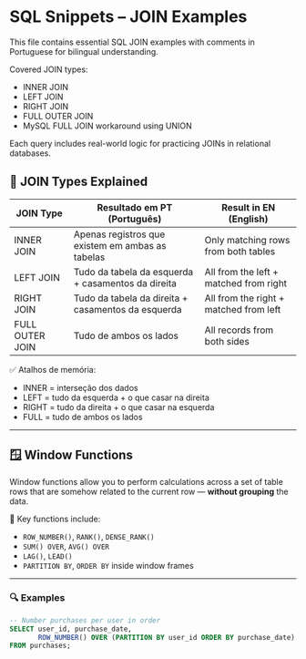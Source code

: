 
# SQL Snippets – JOIN Examples

This file contains essential SQL JOIN examples with comments in Portuguese for bilingual understanding.

Covered JOIN types:
- INNER JOIN
- LEFT JOIN
- RIGHT JOIN
- FULL OUTER JOIN
- MySQL FULL JOIN workaround using UNION

Each query includes real-world logic for practicing JOINs in relational databases.

## 🔄 JOIN Types Explained

| JOIN Type        | Resultado em PT (Português)                           | Result in EN (English)                      |
|------------------|-------------------------------------------------------|---------------------------------------------|
| INNER JOIN       | Apenas registros que existem em ambas as tabelas     | Only matching rows from both tables         |
| LEFT JOIN        | Tudo da tabela da esquerda + casamentos da direita   | All from the left + matched from right      |
| RIGHT JOIN       | Tudo da tabela da direita + casamentos da esquerda   | All from the right + matched from left      |
| FULL OUTER JOIN  | Tudo de ambos os lados                                | All records from both sides                 |

✅ Atalhos de memória:
- INNER = interseção dos dados
- LEFT = tudo da esquerda + o que casar na direita
- RIGHT = tudo da direita + o que casar na esquerda
- FULL = tudo de ambos os lados

---
## 🪟 Window Functions

Window functions allow you to perform calculations across a set of table rows that are somehow related to the current row — **without grouping** the data.

📌 Key functions include:
- `ROW_NUMBER()`, `RANK()`, `DENSE_RANK()`
- `SUM() OVER`, `AVG() OVER`
- `LAG()`, `LEAD()`
- `PARTITION BY`, `ORDER BY` inside window frames

---

### 🔍 Examples

```sql
-- Number purchases per user in order
SELECT user_id, purchase_date,
       ROW_NUMBER() OVER (PARTITION BY user_id ORDER BY purchase_date) AS purchase_rank
FROM purchases;
